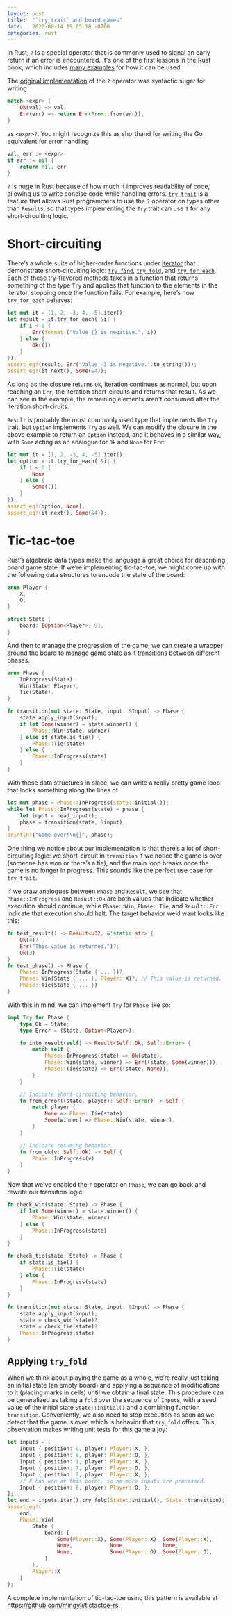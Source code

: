 ```yaml
---
layout: post
title:  "`try_trait` and board games"
date:   2020-08-14 19:05:18 -0700
categories: rust 
---
```


In Rust, `?` is a special operator that is commonly used to signal an early return if an error is encountered. 
It's one of the first lessons in the Rust book, which includes [many examples][rust-book] for how it can be used.

The [original implementation][original-implementation] of the `?` operator was syntactic sugar for writing 

```rust
match <expr> {
    Ok(val) => val,
    Err(err) => return Err(From::from(err)),
}
```

as `<expr>?`.
You might recognize this as shorthand for writing the Go equivalent for error handling

```go
val, err := <expr>
if err != nil {
    return nil, err
}
```

`?` is huge in Rust because of how much it improves readability of code, allowing us to write concise code while handling errors.
[`try_trait`][try-trait] is a feature that allows Rust programmers to use the `?` operator on types other than `Result`s,
so that types implementing the `Try` trait can use `?` for any short-circuiting logic. 

# Short-circuiting

There’s a whole suite of higher-order functions under [Iterator][iterator] that demonstrate short-circuiting logic: 
[`try_find`][try-find], [`try_fold`][try-fold], and [`try_for_each`][try-for-each].
Each of these try-flavored methods takes in a function that returns something of the type `Try` and applies that function to the elements in the iterator,
stopping once the function fails.
For example, here’s how `try_for_each` behaves:

```rust
let mut it = [1, 2, -3, 4, -5].iter();
let result = it.try_for_each(|&i| {
    if i < 0 {
        Err(format!("Value {} is negative.", i))
    } else {
        Ok(())
    }
});
assert_eq!(result, Err("Value -3 is negative.".to_string()));
assert_eq!(it.next(), Some(&4));
```

As long as the closure returns `Ok`, iteration continues as normal, but upon reaching an `Err`, the iteration short-circuits and returns that result. 
As we can see in the example, the remaining elements aren't consumed after the iteration short-ciruits.

`Result` is probably the most commonly used type that implements the `Try` trait, but `Option` implements `Try` as well.
We can modify the closure in the above example to return an `Option` instead, and it behaves in a similar way,
with `Some` acting as an analogue for `Ok` and `None` for `Err`:

```rust
let mut it = [1, 2, -3, 4, -5].iter();
let option = it.try_for_each(|&i| {
    if i < 0 {
        None
    } else {
        Some(())
    }
});
assert_eq!(option, None);
assert_eq!(it.next(), Some(&4));
```

# Tic-tac-toe

Rust’s algebraic data types make the language a great choice for describing board game state.
If we’re implementing tic-tac-toe, we might come up with the following data structures to encode the state of the board:

```rust
enum Player {
    X,
    O,
}

struct State {
    board: [Option<Player>; 9],
}
```

And then to manage the progression of the game, we can create a wrapper around the board
to manage game state as it transitions between different phases.

```rust
enum Phase {
    InProgress(State),
    Win(State, Player),
    Tie(State),
}

fn transition(mut state: State, input: &Input) -> Phase {
    state.apply_input(input);
    if let Some(winner) = state.winner() {
        Phase::Win(state, winner)
    } else if state.is_tie() {
        Phase::Tie(state)
    } else {
        Phase::InProgress(state)
    }
}
```

With these data structures in place, we can write a really pretty game loop that looks something along the lines of

```rust
let mut phase = Phase::InProgress(State::initial());
while let Phase::InProgress(state) = phase {
    let input = read_input();
    phase = transition(state, &input);
}
println!("Game over!\n{}", phase);
```

One thing we notice about our implementation is that there’s a lot of short-circuiting logic: 
we short-circuit in `transition` if we notice the game is over (someone has won or there’s a tie), 
and the main loop breaks once the game is no longer in progress. 
This sounds like the perfect use case for `try_trait`. 

If we draw analogues between `Phase` and `Result`, we see that `Phase::InProgress` and `Result::Ok` 
are both values that indicate whether execution should continue, while `Phase::Win`, `Phase::Tie`, 
and `Result::Err` indicate that execution should halt. 
The target behavior we’d want looks like this:

```rust
fn test_result() -> Result<u32, &'static str> {
    Ok(4)?;
    Err("This value is returned.")?;
    Ok(3)
}
fn test_phase() -> Phase {
    Phase::InProgress(State { ... })?;
    Phase::Win(State { ... }, Player::X)?; // This value is returned.
    Phase::Tie(State { ... })
}
```

With this in mind, we can implement `Try` for `Phase` like so:

```rust
impl Try for Phase {
    type Ok = State;
    type Error = (State, Option<Player>);

    fn into_result(self) -> Result<Self::Ok, Self::Error> {
        match self {
            Phase::InProgress(state) => Ok(state),
            Phase::Win(state, winner) => Err((state, Some(winner))),
            Phase::Tie(state) => Err((state, None)),
        }
    }

    // Indicate short-circuiting behavior.
    fn from_error((state, player): Self::Error) -> Self {
        match player {
            None => Phase::Tie(state),
            Some(winner) => Phase::Win(state, winner),
        }
    }

    // Indicate resuming behavior.
    fn from_ok(v: Self::Ok) -> Self {
        Phase::InProgress(v)
    }
}
```

Now that we’ve enabled the `?` operator on `Phase`, we can go back and rewrite our transition logic:

```rust
fn check_win(state: State) -> Phase {
    if let Some(winner) = state.winner() {
        Phase::Win(state, winner)
    } else {
        Phase::InProgress(state)
    }
}

fn check_tie(state: State) -> Phase {
    if state.is_tie() {
        Phase::Tie(state)
    } else {
        Phase::InProgress(state)
    }
}

fn transition(mut state: State, input: &Input) -> Phase {
    state.apply_input(input);
    state = check_win(state)?;
    state = check_tie(state)?;
    Phase::InProgress(state)
}
```

## Applying `try_fold`

When we think about playing the game as a whole, we’re really just taking an initial state (an empty board) 
and applying a sequence of modifications to it (placing marks in cells) until we obtain a final state. 
This procedure can be generalized as taking a `fold` over the sequence of `Input`s, with a seed value of the initial 
state `State::initial()` and a combining function `transition`. 
Conveniently, we also need to stop execution as soon as we detect that the game is over, 
which is behavior that `try_fold` offers. 
This observation makes writing unit tests for this game a joy:

```rust
let inputs = [
    Input { position: 0, player: Player::X, },
    Input { position: 8, player: Player::O, },
    Input { position: 1, player: Player::X, },
    Input { position: 7, player: Player::O, },
    Input { position: 2, player: Player::X, },
    // X has won at this point, so no more inputs are processed.
    Input { position: 6, player: Player::O, },
];
let end = inputs.iter().try_fold(State::initial(), State::transition);
assert_eq!(
    end,
    Phase::Win(
        State {
            board: [
                Some(Player::X), Some(Player::X), Some(Player::X),
                None,            None,            None,
                None,            Some(Player::O), Some(Player::O),
            ]
        }, 
        Player::X
    )
);
```

A complete implementation of tic-tac-toe using this pattern is available at <https://github.com/mingyli/tictactoe-rs>. 

[try-trait]:   https://doc.rust-lang.org/beta/unstable-book/library-features/try-trait.html
[rust-book]:   https://doc.rust-lang.org/edition-guide/rust-2018/error-handling-and-panics/the-question-mark-operator-for-easier-error-handling.html
[original-implementation]: https://github.com/japaric/rust/blob/2de4932453a99a19e9033edb47db7a66a612188c/src/librustc_front/lowering.rs#L1613-L1620
[iterator]:    https://doc.rust-lang.org/std/iter/trait.Iterator.html
[try-find]:    https://doc.rust-lang.org/std/iter/trait.Iterator.html#method.try_find
[try-fold]:    https://doc.rust-lang.org/std/iter/trait.Iterator.html#method.try_fold
[try-for-each]: https://doc.rust-lang.org/std/iter/trait.Iterator.html#method.try_for_each
